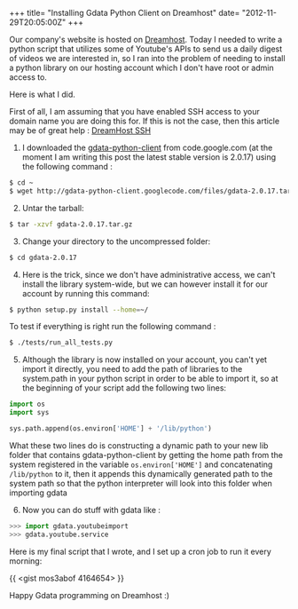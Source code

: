 +++
title= "Installing Gdata Python Client on Dreamhost"
date= "2012-11-29T20:05:00Z"
+++

Our company's website is hosted on [Dreamhost][dreamhost]. Today I needed to write a
python script that utilizes some of Youtube's APIs to send us a daily digest of
videos we are interested in, so I ran into the problem of needing to install a
python library on our hosting account which I don't have root or admin access
to.

Here is what I did.

First of all, I am assuming that you have enabled SSH access to your domain name
you are doing this for. If this is not the case, then this article may be of
great help : [DreamHost SSH][dreamhost ssh]

1. I downloaded the [gdata-python-client][gdata-python-client] from code.google.com (at the moment
   I am writing this post the latest stable version is 2.0.17) using the
   following command :

```bash
$ cd ~
$ wget http://gdata-python-client.googlecode.com/files/gdata-2.0.17.tar.gz
```

2. Untar the tarball:

```bash
$ tar -xzvf gdata-2.0.17.tar.gz
```

3. Change your directory to the uncompressed folder:

```bash
$ cd gdata-2.0.17
```

4. Here is the trick, since we don't have administrative access, we can't
   install the library system-wide, but we can however install it for our
   account by running this command:

```bash
$ python setup.py install --home=~/
```

To test if everything is right run the following command :

```bash
$ ./tests/run_all_tests.py
```

5. Although the library is now installed on your account, you can't yet import
   it directly, you need to add the path of libraries to the system.path in your
   python script in order to be able to import it, so at the beginning of your
   script add the following two lines:

```python {linenos=table,linenostart=1}
import os
import sys

sys.path.append(os.environ['HOME'] + '/lib/python')
```

What these two lines do is constructing a dynamic path to your new lib folder
that contains gdata-python-client by getting the home path from the system
registered in the variable `os.environ['HOME']` and concatenating `/lib/python`
to it, then it appends this dynamically generated path to the system path so
that the python interpreter will look into this folder when importing gdata

6. Now you can do stuff with gdata like :

```python
>>> import gdata.youtubeimport
>>> gdata.youtube.service
```

Here is my final script that I wrote, and I set up a cron job to run it every
morning:

{{ <gist mos3abof 4164654> }}

Happy Gdata programming on Dreamhost :)

[dreamhost]: http://www.dreamhost.com
[dreamhost ssh]: http://ahappycustomer.dreamhosters.com/dreamhost-ssh.html
[gdata-python-client]: http://code.google.com/p/gdata-python-client/downloads/list
